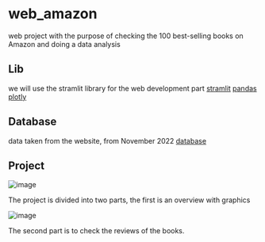 # web_amazon
web project with the purpose of checking the 100 best-selling books on Amazon and doing a data analysis

## Lib
we will use the stramlit library for the web development part
[stramlit](https://streamlit.io/)
[pandas](https://pandas.pydata.org/)
[plotly](https://plotly.com/)

## Database
data taken from the website, from November 2022
[database](https://www.kaggle.com/datasets/anshtanwar/top-200-trending-books-with-reviews?resource=download)


## Project
![image](https://github.com/user-attachments/assets/2a400530-593b-4da5-8402-eaf52aa29ad1)

The project is divided into two parts, the first is an overview with graphics


![image](https://github.com/user-attachments/assets/b36b0954-a47e-49b1-bd0d-fb1a34ad173a)

The second part is to check the reviews of the books.
